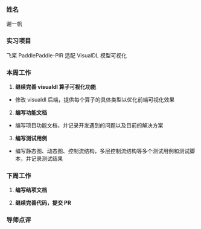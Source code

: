 ### 姓名

谢一帆

### 实习项目

飞桨 PaddlePaddle-PIR 适配 VisualDL 模型可视化

### 本周工作

1. **继续完善 visualdl 算子可视化功能**

- 修改 visualdl 后端，提供每个算子的具体类型以优化前端可视化效果

2. **编写功能文档**

- 编写项目功能文档，并记录开发遇到的问题以及目前的解决方案

3. **编写测试用例**

- 编写静态图、动态图、控制流结构，多层控制流结构等多个测试用例和测试脚本，并记录测试结果

### 下周工作

1. **编写结项文档**

2. **继续完善代码，提交 PR**

### 导师点评
